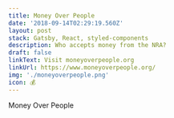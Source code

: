 ```yaml
---
title: Money Over People
date: '2018-09-14T02:29:19.560Z'
layout: post
stack: Gatsby, React, styled-components
description: Who accepts money from the NRA?
draft: false
linkText: Visit moneyoverpeople.org
linkUrl: https://www.moneyoverpeople.org/
img: './moneyoverpeople.png'
icon: 💰
---
```


Money Over People
